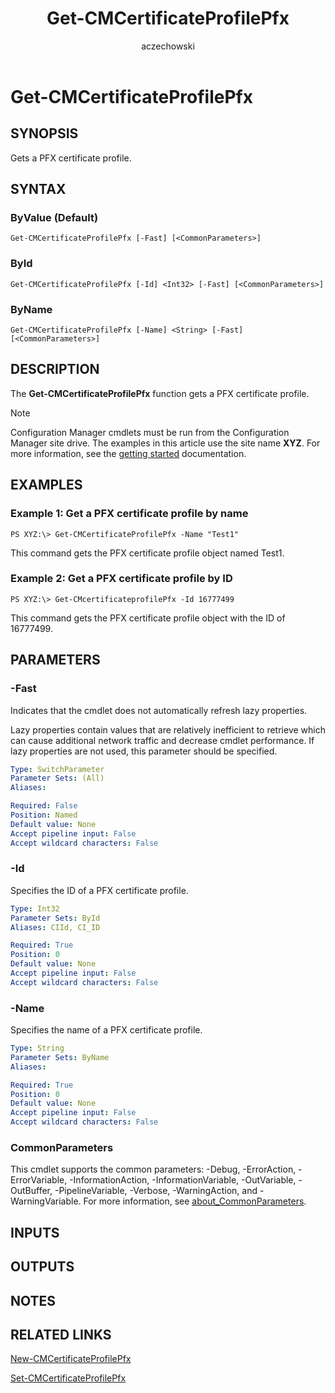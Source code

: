 ﻿---
author: aczechowski
description: Gets a PFX certificate profile.
external help file: AdminUI.PS.Dcm-help.xml
manager: dougeby
Module Name: ConfigurationManager
ms.author: aaroncz
ms.date: 05/02/2019
ms.prod: configuration-manager
ms.technology: configmgr-other
ms.topic: conceptual
schema: 2.0.0
title: Get-CMCertificateProfilePfx
titleSuffix: Configuration Manager
---

# Get-CMCertificateProfilePfx

## SYNOPSIS
Gets a PFX certificate profile.

## SYNTAX

### ByValue (Default)
```
Get-CMCertificateProfilePfx [-Fast] [<CommonParameters>]
```

### ById
```
Get-CMCertificateProfilePfx [-Id] <Int32> [-Fast] [<CommonParameters>]
```

### ByName
```
Get-CMCertificateProfilePfx [-Name] <String> [-Fast] [<CommonParameters>]
```

## DESCRIPTION
The **Get-CMCertificateProfilePfx** function gets a PFX certificate profile.

> [!NOTE]
> Configuration Manager cmdlets must be run from the Configuration Manager site drive.
> The examples in this article use the site name **XYZ**. For more information, see the
> [getting started](/powershell/sccm/overview) documentation.

## EXAMPLES

### Example 1: Get a PFX certificate profile by name
```
PS XYZ:\> Get-CMCertificateProfilePfx -Name "Test1"
```

This command gets the PFX certificate profile object named Test1.

### Example 2: Get a PFX certificate profile by ID
```
PS XYZ:\> Get-CMcertificateprofilePfx -Id 16777499
```

This command gets the PFX certificate profile object with the ID of 16777499.

## PARAMETERS

### -Fast
Indicates that the cmdlet does not automatically refresh lazy properties.

Lazy properties contain values that are relatively inefficient to retrieve which can cause additional network traffic and decrease cmdlet performance.
If lazy properties are not used, this parameter should be specified.

```yaml
Type: SwitchParameter
Parameter Sets: (All)
Aliases:

Required: False
Position: Named
Default value: None
Accept pipeline input: False
Accept wildcard characters: False
```

### -Id
Specifies the ID of a PFX certificate profile.

```yaml
Type: Int32
Parameter Sets: ById
Aliases: CIId, CI_ID

Required: True
Position: 0
Default value: None
Accept pipeline input: False
Accept wildcard characters: False
```

### -Name
Specifies the name of a PFX certificate profile.

```yaml
Type: String
Parameter Sets: ByName
Aliases:

Required: True
Position: 0
Default value: None
Accept pipeline input: False
Accept wildcard characters: False
```

### CommonParameters
This cmdlet supports the common parameters: -Debug, -ErrorAction, -ErrorVariable, -InformationAction, -InformationVariable, -OutVariable, -OutBuffer, -PipelineVariable, -Verbose, -WarningAction, and -WarningVariable. For more information, see [about_CommonParameters](https://go.microsoft.com/fwlink/?LinkID=113216).

## INPUTS

## OUTPUTS

## NOTES

## RELATED LINKS

[New-CMCertificateProfilePfx](New-CMCertificateProfilePfx.md)

[Set-CMCertificateProfilePfx](Set-CMCertificateProfilePfx.md)


